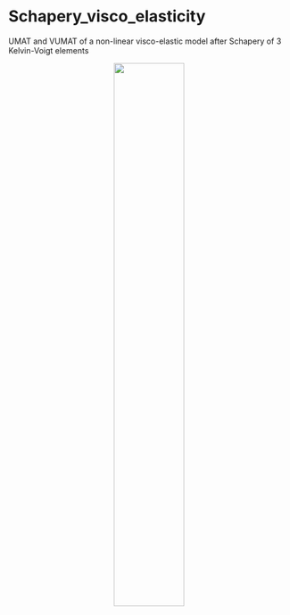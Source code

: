 # Schapery_visco_elasticity
UMAT and VUMAT of a non-linear visco-elastic model after Schapery of 3 Kelvin-Voigt elements

<p align="center">
  <img src="Kelvin-Voigt.svg?raw=true", width="50%">
</p>
